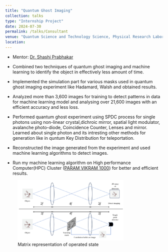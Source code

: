 ```yaml
---
title: "Quantum Ghost Imaging"
collection: talks
type: "Internship Project"
date: 2024-07-30
permalink: /talks/Consultant
venue: "Quantum Science and Technology Science, Physical Research Laboratory, Ahemdabad, Gujrat, India"
location: 
---
```

* Mentor: [Dr. Shashi Prabhakar](https://www.prl.res.in/~shaship/#group)

* Combined two techniques of quantum ghost imaging and machine learning to identify the object in
effectively less amount of time.

* Implemented the simulation part for various masks used in quantum ghost imaging experiment like
Hadamard, Walsh and obtained results.

* Analyzed more than 3,600 images for training to detect patterns in data for machine learning model and
analysing over 21,600 images with an efficient accuracy and less loss.

* Performed quantum ghost experiment using SPDC process for single photons using non-linear crystal,dichroic mirror, spatial light modulator, avalanche photo-diode,  Coincidence Counter, Lenses and mirror. Learned about single photon and its intresting other methods for generation like in quntum Key Distribution for teleportation.

* Reconstructed the image generated from the experiment and used machine learning algorithms to detect images.

* Run my machine learning algorithm on High performance Computer(HPC) Cluster ([PARAM VIKRAM 1000](https://www.prl.res.in/prl-eng/paramvikram1000)) for better and efficient results.

<figure>
  <img src="/images/Imagingmethod.png" alt="Trulli" style="width:80%">
  <figcaption>Matrix representation of operated state</figcaption>
</figure>
